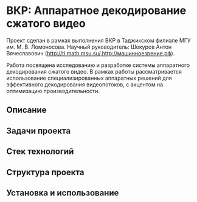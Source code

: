 # ВКР: Аппаратное декодирование сжатого видео

Проект сделан в рамках выполнения ВКР в Таджикском филиале МГУ им. М. В. Ломоносова.
Научный руководитель: Шокуров Антон Вячеславович (http://ti.math.msu.su/,http://машинноезрение.рф).

Работа посвящена исследованию и разработке системы аппаратного декодирования сжатого видео. В рамках работы рассматривается использование специализированных аппаратных решений для эффективного декодирования видеопотоков, с акцентом на оптимизацию производительности.

## Описание


## Задачи проекта


## Стек технологий


## Структура проекта


## Установка и использование

